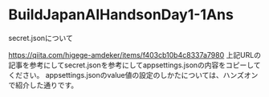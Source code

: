 # BuildJapanAIHandsonDay1-1Ans

secret.jsonについて

https://qiita.com/higege-amdeker/items/f403cb10b4c8337a7980
上記URLの記事を参考にしてsecret.jsonを参考にしてappsettings.jsonの内容をコピーしてください。
appsettings.jsonのvalue値の設定のしかたについては、ハンズオンで紹介した通りです。

